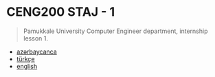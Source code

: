 # CENG200 STAJ - 1
>  Pamukkale University Computer Engineer department, internship lesson 1.

  * [azərbaycanca](/rm/az.md)
  * [türkçe](/rm/tr.md)
  * [english](/rm/en.md)
